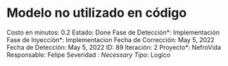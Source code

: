 # Modelo no utilizado en código

Costo en minutos: 0.2
Estado: Done
Fase de Detección*: Implementación
Fase de Inyección*: Implementacion
Fecha de Corrección: May 5, 2022
Fecha de Detección: May 5, 2022
ID: 89
Iteración: 2
Proyecto*: NefroVida
Responsable: Felipe
Severidad *: Necessary
Tipo*: Logico